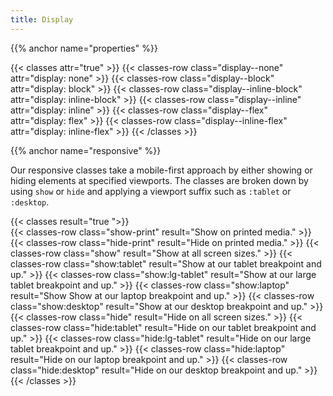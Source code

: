 ```yaml
---
title: Display
---
```


{{% anchor name="properties" %}}

{{< classes attr="true" >}}
{{< classes-row class="display--none" attr="display: none" >}}
{{< classes-row class="display--block" attr="display: block" >}}
{{< classes-row class="display--inline-block" attr="display: inline-block" >}}
{{< classes-row class="display--inline" attr="display: inline" >}}
{{< classes-row class="display--flex" attr="display: flex" >}}
{{< classes-row class="display--inline-flex" attr="display: inline-flex" >}}
{{< /classes >}}





{{% anchor name="responsive" %}}

Our responsive classes take a mobile-first approach by either showing or hiding elements at specified viewports. The classes are broken down by using `show` or `hide` and applying a viewport suffix such as `:tablet` or `:desktop`.


{{< classes result="true ">}}  
{{< classes-row class="show-print" result="Show on printed media." >}}
{{< classes-row class="hide-print" result="Hide on printed media." >}}
{{< classes-row class="show" result="Show at all screen sizes." >}}
{{< classes-row class="show:tablet" result="Show at our tablet breakpoint and up." >}}
{{< classes-row class="show:lg-tablet" result="Show at our large tablet breakpoint and up." >}}
{{< classes-row class="show:laptop" result="Show Show at our laptop breakpoint and up." >}}
{{< classes-row class="show:desktop" result="Show at our desktop breakpoint and up." >}}
{{< classes-row class="hide" result="Hide on all screen sizes." >}}
{{< classes-row class="hide:tablet" result="Hide on our tablet breakpoint and up." >}}
{{< classes-row class="hide:lg-tablet" result="Hide on our large tablet breakpoint and up." >}}
{{< classes-row class="hide:laptop" result="Hide on our laptop breakpoint and up." >}}
{{< classes-row class="hide:desktop" result="Hide on our desktop breakpoint and up." >}}
{{< /classes >}}

